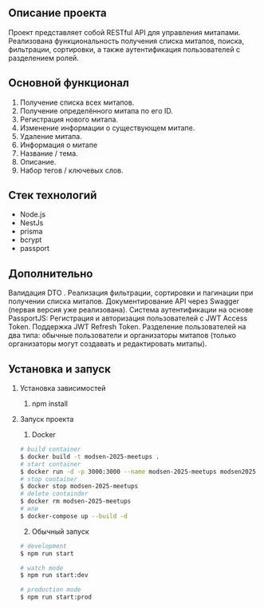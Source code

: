 ## Описание проекта

Проект представляет собой RESTful API для управления митапами. Реализована функциональность получения списка митапов, поиска, фильтрации, сортировки, а также аутентификация пользователей с разделением ролей.

## Основной функционал

1. Получение списка всех митапов.
2. Получение определённого митапа по его ID.
3. Регистрация нового митапа.
4. Изменение информации о существующем митапе.
5. Удаление митапа.
6. Информация о митапе
7. Название / тема.
8. Описание.
9. Набор тегов / ключевых слов.

## Cтек технологий

- Node.js
- NestJs
- prisma
- bcrypt
- passport

## Дополнительно

Валидация DTO .
Реализация фильтрации, сортировки и пагинации при получении списка митапов.
Документирование API через Swagger (первая версия уже реализована).
Система аутентификации на основе PassportJS:
Регистрация и авторизация пользователей с JWT Access Token.
Поддержка JWT Refresh Token.
Разделение пользователей на два типа: обычные пользователи и организаторы митапов (только организаторы могут создавать и редактировать митапы).

## Установка и запуск

1. Установка зависимостей

   1. npm install

2. Запуск проекта

   1. Docker

   ```bash
   # build container
   $ docker build -t modsen-2025-meetups .
   # start container
   $ docker run -d -p 3000:3000 --name modsen-2025-meetups modsen2025
   # stop container
   $ docker stop modsen-2025-meetups
   # delete containder
   $ docker rm modsen-2025-meetups
   # или
   $ docker-compose up --build -d
   ```

   2. Обычный запуск

   ```bash
   # development
   $ npm run start

   # watch mode
   $ npm run start:dev

   # production mode
   $ npm run start:prod
   ```
